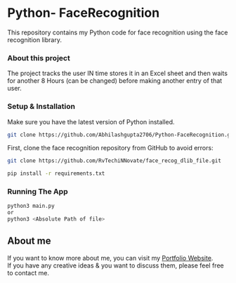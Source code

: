 # Python- FaceRecognition

This repository contains my Python code for face recognition using the face recognition library. <br />

### About this project

The project tracks the user IN time stores it in an Excel sheet and then waits for another 8 Hours (can be changed) before making another entry of that user.

### Setup & Installation

Make sure you have the latest version of Python installed.

```bash
git clone https://github.com/Abhilashgupta2706/Python-FaceRecognition.git
```

First, clone the face recognition repository from GitHub to avoid errors:

```bash
git clone https://github.com/RvTechiNNovate/face_recog_dlib_file.git
```

```bash
pip install -r requirements.txt
```

### Running The App

```bash
python3 main.py
or 
python3 <Absolute Path of file>
```

## About me

If you want to know more about me, you can visit my [Portfolio Website](https://abhilashgupta.ml/).</br>
If you have any creative ideas & you want to discuss them, please feel free to contact me.
